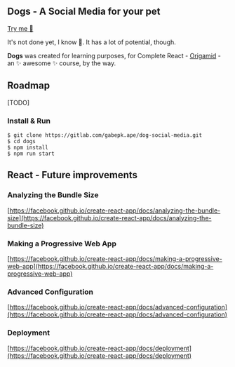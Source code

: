 ## Dogs - A Social Media for your pet

[Try me 🐶](https://dogs-social-media.herokuapp.com/)

It's not done yet, I know 🙈. It has a lot of potential, though.

**Dogs** was created for learning purposes, for Complete React - [Origamid](https://www.origamid.com/curso/react-completo/) - an ✨ awesome ✨ course, by the way.

## Roadmap

[TODO]

### Install & Run

```
$ git clone https://gitlab.com/gabepk.ape/dog-social-media.git
$ cd dogs
$ npm install
$ npm run start
```

## React - Future improvements

### Analyzing the Bundle Size

[https://facebook.github.io/create-react-app/docs/analyzing-the-bundle-size](https://facebook.github.io/create-react-app/docs/analyzing-the-bundle-size)

### Making a Progressive Web App

[https://facebook.github.io/create-react-app/docs/making-a-progressive-web-app](https://facebook.github.io/create-react-app/docs/making-a-progressive-web-app)

### Advanced Configuration

[https://facebook.github.io/create-react-app/docs/advanced-configuration](https://facebook.github.io/create-react-app/docs/advanced-configuration)

### Deployment

[https://facebook.github.io/create-react-app/docs/deployment](https://facebook.github.io/create-react-app/docs/deployment)
